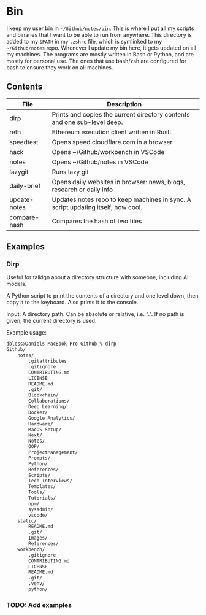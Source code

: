 # Bin

I keep my user bin in `~/Github/notes/bin`.
This is where I put all my scripts and binaries that I want to be able to run from anywhere.
This directory is added to my `$PATH` in my `.zshrc` file, which is symlinked to my `~/Github/notes` repo.
Whenever I update my bin here, it gets updated on all my machines. The programs are mostly written in Bash or Python, and are mostly for personal use. The ones that use bash/zsh are configured for bash to ensure they work on all machines.

## Contents

| File         | Description                                                                      |
| ------------ | -------------------------------------------------------------------------------- |
| dirp         | Prints and copies the current directory contents and one sub-level deep.         |
| reth         | Ethereum execution client written in Rust.                                       |
| speedtest    | Opens speed.cloudflare.com in a browser                                          |
| hack         | Opens ~/Github/workbench in VSCode                                               |
| notes        | Opens ~/Github/notes in VSCode                                                   |
| lazygit      | Runs lazy git                                                                    |
| daily-brief  | Opens daily websites in browser: news, blogs, research or daily info             |
| update-notes | Updates notes repo to keep machines in sync. A script updating itself, how cool. |
| compare-hash | Compares the hash of two files                                                   |

## Examples

### Dirp

Useful for talkign about a directory structure with someone, including AI models.

A Python script to print the contents of a directory and one level down, then copy it to the keyboard. Also prints it to the console.

Input: A directory path. Can be absolute or relative, i.e. ".". If no path is given, the current directory is used.

Example usage:

```bash
dbless@Daniels-MacBook-Pro Github % dirp
Github/
    notes/
        .gitattributes
        .gitignore
        CONTRIBUTING.md
        LICENSE
        README.md
        .git/
        Blockchain/
        Collaborations/
        Deep Learning/
        Docker/
        Google Analytics/
        Hardware/
        MacOS Setup/
        Next/
        Notes/
        OOP/
        ProjectManagement/
        Prompts/
        Python/
        References/
        Scripts/
        Tech Interviews/
        Templates/
        Tools/
        Tutorials/
        npm/
        sysadmin/
        vscode/
    static/
        README.md
        .git/
        Images/
        References/
    workbench/
        .gitignore
        CONTRIBUTING.md
        LICENSE
        README.md
        .git/
        .venv/
        python/
```

### TODO: Add examples
